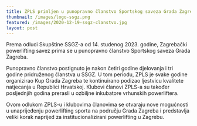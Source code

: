 ```yaml
---
title: ZPLS primljen u punopravno članstvo Sportskog saveza Grada Zagreba
thumbnail: /images/logo-ssgz.png
featured: /images/2020-12-19-ssgz-clanstvo.jpg
layout: post
---
```


Prema odluci Skupštine SSGZ-a od 14. studenog 2023. godine, Zagrebački powerlifting savez prima se u punopravno članstvo Sportskog saveza Grada Zagreba.

Punopravno članstvo postignuto je nakon četiri godine djelovanja i tri godine pridruženog članstva u SSGZ. U tom periodu, ZPLS je svake godine organizirao Kup Grada Zagreba te kontinuirano podizao ljestvicu kvalitete natjecanja u Republici Hrvatskoj. Klubovi članovi ZPLS-a su također posljednjih godina prerasli u ozbiljne inkubatore vrhunskih powerliftera.

Ovom odlukom ZPLS-u i klubovima članovima se otvaraju nove mogućnosti u unaprijeđenju powerlifting sporta na području Grada Zagreba i predstavlja veliki korak naprijed za institucionalizirani powerlifting u Zagrebu.